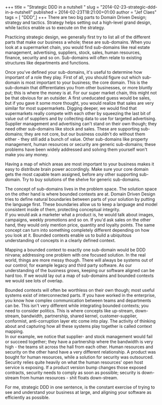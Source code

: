 +++
title = "Strategic DDD in a nutshell "
slug = "2014-02-23-strategic-ddd-in-a-nutshell"
published = 2014-02-23T18:21:00+01:00
author = "Jef Claes"
tags = [ "DDD",]
+++
There are two big parts to Domain Driven Design; strategy and tactics.
Strategy helps setting out a high-level grand design, while tactics
enable us to execute on the strategy.  
  
Practicing strategic design, we generally first try to list all of the
different parts that make our business a whole; these are sub-domains.
When you look at a supermarket chain, you would find sub-domains like
real estate management, advertising, suppliers, stock, sales, human
resources, finance, security and so on. Sub-domains will often relate to
existing structures like departments and functions.  
  
Once you've defined your sub-domains, it's useful to determine how
important of a role they play. First of all, you should figure out which
sub-domain is most important to your business; the core domain. This is
the sub-domain that differentiates you from other businesses, or more
bluntly put; this is where the money is at. For our super market chain,
this might not be that obvious for an outsider. A first uneducated guess
would be sales, but if you gave it some more thought, you would realize
that sales are very similar for most supermarkets. Digging deeper, we
would find that supermarkets really compete with each other by squeezing
the last bit of value out of suppliers and by collecting data to use for
targeted advertising. Supplier management and advertising can't stand on
their own though; they need other sub-domains like stock and sales.
These are supporting sub-domains; they are not core, but our business
couldn't do without them either - they still add a bunch of value. Other
sub-domains like property management, human resources or security are
generic sub-domains; these problems have been widely addressed and
solving them yourself won't make you any money.  
  
Having a map of which areas are most important to your business makes it
easy to distribute brain power accordingly. Make sure your core domain
gets the most capable team assigned, before any other supporting
sub-domain. Try to buy solutions of the shelve for generic
sub-domains.  
  
The concept of sub-domains lives in the problem space. The solution
space on the other hand is where bounded contexts are at. Domain Driven
Design tries to define natural boundaries between parts of your solution
by putting the language first. These boundaries allow us to keep a
language and model consistent inside of them, protecting conceptual
integrity.  
If you would ask a marketer what a product is, he would talk about
images, campaigns, weekly promotions and so on. If you'd ask sales on
the other hand, they would only mention price, quantity and loyalty
points. The same concept can turn into something completely different
depending on how you look at it. Bounded contexts enable us to build a
ubiquitous understanding of concepts in a clearly defined context.  
  
Mapping a bounded context to exactly one sub-domain would be DDD
nirvana; addressing one problem with one focused solution. In the real
world, things are more messy though. There will always be systems out of
our control; for example legacy and third party software. As our
understanding of the business grows, keeping our software aligned can be
hard too. If we would lay out a map of sub-domains and bounded contexts
we would see lots of overlap.  
  
Bounded contexts will often be worthless on their own though; most
useful systems exist of interconnected parts. If you have worked in the
enterprise, you know how complex communication between teams and
departments can be. This isn't very different while integrating bounded
contexts; you need to consider politics. This is where concepts like
up-stream, down-stream, bandwidth, partnership, shared kernel,
customer-supplier, conformist, anti-corruption layer etc come into play.
The activity of thinking about and capturing how all these systems play
together is called context mapping.  
In our example, we notice that supplier- and stock management would fail
or succeed together; they have a partnership where the bandwidth is very
high - the teams sit across the hall from each other. Human resources
and security on the other hand have a very different relationship. A
product was bought for human resources, while a solution for security
was outsourced. Security relies quite heavily on what the human
resources' open host service is exposing. If a product version bump
changes those exposed contracts, security needs to comply as soon as
possible; security is down-stream from human resources - shit floats
down-stream.  
  
For me, strategic DDD in one sentence, is the constant exercise of
trying to see and understand your business at large, and aligning your
software as efficiently as possible.
